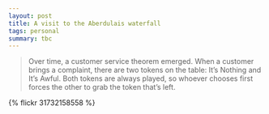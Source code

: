 ```yaml
---
layout: post
title: A visit to the Aberdulais waterfall
tags: personal
summary: tbc
---
```


> Over time, a customer service theorem emerged. When a customer brings a complaint, there are two tokens on the table: It’s Nothing and It’s Awful. Both tokens are always played, so whoever chooses first forces the other to grab the token that’s left.

{% flickr 31732158558 %}